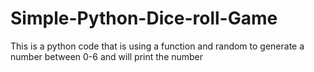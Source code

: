 # Simple-Python-Dice-roll-Game
This is a python code that is using a function and random to generate a number between 0-6 and will print the number 
